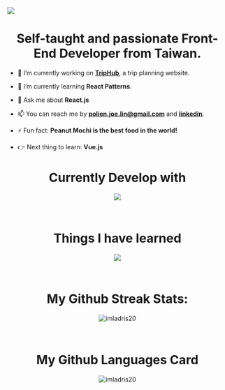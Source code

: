 <img src="https://imgur.com/cKVExbW.gif">

<h1 align="center">Self-taught and passionate Front-End Developer from Taiwan.</h1>

- 🔭 I’m currently working on **[TripHub](https://github.com/imladris20/TripHub)**, a trip planning website.

- 🌱 I’m currently learning **React Patterns**.

- 💬 Ask me about **React.js**

- 📫 You can reach me by **polien.joe.lin@gmail.com** and **[linkedin](https://linkedin.com/in/polienlin)**.

- ⚡ Fun fact: **Peanut Mochi is the best food in the world!**

- 👉 Next thing to learn: **Vue.js**

<h1 align="center">Currently Develop with</h1>
<p align="center">
  <a href="https://skillicons.dev">
    <img src="https://skillicons.dev/icons?i=react,vite,js,html,css,firebase,gcp,git,tailwind,styledcomponents,vscode" />
  </a>
</p>

<br>

<h1 align="center">Things I have learned</h1>
<p align="center">
  <a href="https://skillicons.dev">
    <img src="https://skillicons.dev/icons?i=babel,c,figma,nodejs,nextjs,postman,ts,bash,github,materialui,postgres" />
  </a>
</p>

<!-- <p>&nbsp;<img align="center" src="https://github-readme-stats.vercel.app/api?username=imladris20&show_icons=true&locale=en" alt="imladris20" /></p> -->

<br>

<h1 align="center">My Github Streak Stats:</h1>
<p align="center">
  <img align="center" src="https://github-readme-streak-stats.herokuapp.com/?user=imladris20&" alt="imladris20" />
</p>

<br>

<h1 align="center">My Github Languages Card </h1>
<p align="center">
  <img align="center" src="https://github-readme-stats.vercel.app/api/top-langs?username=imladris20&show_icons=true&locale=en&layout=compact" alt="imladris20" />
</p>
